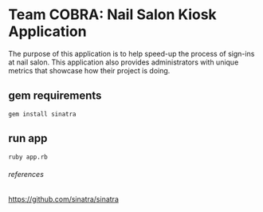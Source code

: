 # Team COBRA: Nail Salon Kiosk Application

The purpose of this application is to help speed-up the process of sign-ins at nail salon. This application also provides administrators with unique metrics that showcase how their project is doing. 


## gem requirements
```
gem install sinatra
```
## run app
```
ruby app.rb
```


###### references 
https://github.com/sinatra/sinatra
